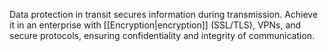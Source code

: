 Data protection in transit secures information during transmission. Achieve it in an enterprise with [[Encryption|encryption]] (SSL/TLS), VPNs, and secure protocols, ensuring confidentiality and integrity of communication.